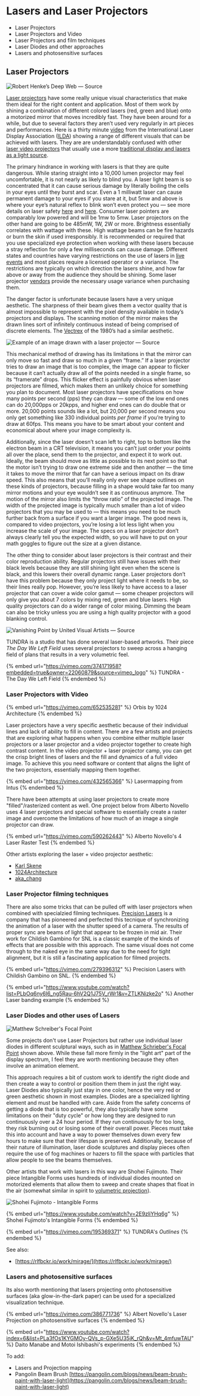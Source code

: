 # Lasers and Laser Projectors

* Laser Projectors
* Laser Projectors and Video
* Laser Projectors and film techniques
* Laser Diodes and other approaches
* Lasers and photosensitive surfaces

## Laser Projectors <a href="#0eb1" id="0eb1"></a>

![Robert Henke’s Deep Web — Source](https://miro.medium.com/max/1400/1\*QvpOJek61D4lrM8IrVfUkg.png)

[Laser projectors](https://en.wikipedia.org/wiki/Laser\_projector) have some really unique visual characteristics that make them ideal for the right content and application. Most of them work by shining a combination of different colored lasers (red, green and blue) onto a motorized mirror that moves incredibly fast. They have been around for a while, but due to several factors they aren’t used very regularly in art pieces and performances. Here is a thirty minute [video](https://www.youtube.com/watch?v=o1b5P\_3OkEc) from the International Laser Display Association ([ILDA](http://www.ilda.com)) showing a range of different visuals that can be achieved with lasers. They are are understandably confused with other [laser video projectors](https://en.wikipedia.org/wiki/Laser\_video\_display) that usually use a more [traditional display and lasers as a light source](http://pro.sony.com/bbsc/ssr/show-projectors/resource.solutions.bbsccms-assets-show-projectors-laserprojectorslandingpage.shtml).

The primary hindrance in working with lasers is that they are quite dangerous. While staring straight into a 10,000 lumen projector may feel uncomfortable, it is not nearly as likely to blind you. A laser light beam is so concentrated that it can cause serious damage by literally boiling the cells in your eyes until they burst and scar. Even a 1 milliwatt laser can cause permanent damage to your eyes if you stare at it, but 5mw and above is where your eye’s natural reflex to blink won’t even protect you — see more details on laser safety [here](https://en.wikipedia.org/wiki/Laser\_safety) and [here](http://www.laserpointersafety.com/FAQ/FAQ.html). Consumer laser pointers are comparably low powered and will be 1mw to 5mw. Laser projectors on the other hand are going to be 485mW, 1W, 2W or more. Brightness essentially correlates with wattage with these. High wattage beams can be fire hazards or burn the skin if used irresponsibly. It is recommended or required that you use specialized eye protection when working with these lasers because a stray reflection for only a few milliseconds can cause damage. Different states and countries have varying restrictions on the use of lasers in [live events](https://en.wikipedia.org/wiki/Laser\_lighting\_display) and most places require a licensed operator or a variance. The restrictions are typically on which direction the lasers shine, and how far above or away from the audience they should be shining. Some laser projector [vendors](http://x-laser.us) provide the necessary usage variance when purchasing them.

The danger factor is unfortunate because lasers have a very unique aesthetic. The sharpness of their beam gives them a vector quality that is almost impossible to represent with the pixel density available in today’s projectors and displays. The scanning motion of the mirror makes the drawn lines sort of infinitely continuous instead of being comprised of discrete elements. The [Vectrex](https://en.wikipedia.org/wiki/Vectrex) of the 1980’s had a similar aesthetic.

![Example of an image drawn with a laser projector — Source](https://miro.medium.com/max/1200/1\*GKCKqnW5cPwlhteNLIvhKg.png)

This mechanical method of drawing has its limitations in that the mirror can only move so fast and draw so much in a given “frame.” If a laser projector tries to draw an image that is too complex, the image can appear to flicker because it can’t actually draw all of the points needed in a single frame, so its “framerate” drops. This flicker effect is painfully obvious when laser projectors are filmed, which makes them an unlikely choice for something you plan to document. Most laser projectors have specifications on how many points per second (pps) they can draw — some of the low end ones can do 20,000pps or 20kpps, and higher end ones can do double that or more. 20,000 points sounds like a lot, but 20,000 per second means you only get something like 330 individual points _per frame_ if you’re trying to draw at 60fps. This means you have to be smart about your content and economical about where your image complexity is.

Additionally, since the laser doesn’t scan left to right, top to bottom like the electron beam in a CRT television, it means you can’t just order your points all over the place, send them to the projector, and expect it to work out. Ideally, the beam should move as little as possible to its next point so that the motor isn’t trying to draw one extreme side and then another — the time it takes to move the mirror that far can have a serious impact on its draw speed. This also means that you’ll really only ever see shape outlines on these kinds of projectors, because filling in a shape would take far too many mirror motions and your eye wouldn’t see it as continuous anymore. The motion of the mirror also limits the “throw ratio” of the projected image. The width of the projected image is typically much smaller than a lot of video projectors that you may be used to — this means you need to be much further back from a surface if you want a larger image. The good news is, compared to video projectors, you’re losing a lot less light when you increase the scale of your image. The specs on a laser projector don’t always clearly tell you the expected width, so you will have to put on your math goggles to figure out the size at a given distance.

The other thing to consider about laser projectors is their contrast and their color reproduction ability. Regular projectors still have issues with their black levels because they are still shining light even when the scene is black, and this lowers their overall dynamic range. Laser projectors don’t have this problem because they only project light where it needs to be, so their lines really pop. However, you’re less likely to have access to a laser projector that can cover a wide color gamut — some cheaper projectors will only give you about 7 colors by mixing red, green and blue lasers. High quality projectors can do a wider range of color mixing. Dimming the beam can also be tricky unless you are using a high quality projector with a good blanking control.

![Vanishing Point by United Visual Artists — Source](https://miro.medium.com/max/1400/1\*NQmzbfWD31fI4eD3XsQPjQ.jpeg)

TUNDRA is a studio that has done several laser-based artworks. Their piece _The Day We Left Field_ uses several projectors to sweep across a hanging field of plans that results in a very volumetric feel.

{% embed url="https://vimeo.com/374171958?embedded=true&owner=22060879&source=vimeo_logo" %}
TUNDRA - The Day We Left Field
{% endembed %}

### Laser Projectors with Video

{% embed url="https://vimeo.com/652535281" %}
Orbis by 1024 Architecture
{% endembed %}

Laser projectors have a very specific aesthetic because of their individual lines and lack of ability to fill in content. There are a few artists and projects that are exploring what happens when you combine either multiple laser projectors or a laser projector and a video projector together to create high contrast content. In the video projector + laser projector camp, you can get the crisp bright lines of lasers and the fill and dynamics of a full video image. To achieve this you need software or content that aligns the light of the two projectors, essentially mapping them together.

{% embed url="https://vimeo.com/432565366" %}
Lasermapping from Intus
{% endembed %}



There have been attempts at using laser projectors to create more "filled"/rasterized content as well. One project below from Alberto Novello uses 4 laser projectors and special software to essentially create a raster image and overcome the limitations of how much of an image a single projector can draw.

{% embed url="https://vimeo.com/590262443" %}
Alberto Novello's 4 Laser Raster Test
{% endembed %}

Other artists exploring the laser + video projector aesthetic:

* [Karl Skene](https://www.instagram.com/karlskene/)
* [1024Architecture](http://instagram.com/1024architecture)
* [aka\_chang](https://www.instagram.com/aka\_chang/)

### Laser Projector filming techniques

There are also some tricks that can be pulled off with laser projectors when combined with specialzied filming techniques. [Precision Lasers](https://www.precisionlasers.com) is a company that has pioneered and perfected this tecnique of synchronizing the animation of a laser with the shutter speed of a camera. The results of proper sync are beams of light that appear to be frozen in mid air. Their work for Childish Gambino for SNL is a classic example of the kinds of effects that are possible with this approach. The same visual does not come through to the naked eye in the same way due to the need for tight alignment, but it is still a fascinating application for filmed projects.

{% embed url="https://vimeo.com/279396312" %}
Precision Lasers with Childish Gambino on SNL.
{% endembed %}

{% embed url="https://www.youtube.com/watch?list=PLbOq6ny6I6_ng5Rau-6hV2Q1J75V_rWr1&v=ZTLKNizke2o" %}
Another Laser banding example
{% endembed %}

### Laser Diodes and other uses of Lasers

![Matthew Schreiber's Focal Point](../.gitbook/assets/Ontario.jpg)

Some projects don't use Laser Projectors but rather use individual laser diodes in different sculptural ways, such as in [Matthew Schrieber's Focal Point](https://www.matthewschreiber.com/laser-catalog/focal-point-series) shown above. While these fall more firmly in the "light art" part of the display spectrum, I feel they are worth mentioning because they often involve an animation element.

This approach requires a bit of custom work to identify the right diode and then create a way to control or position them them in just the right way. Laser Diodes also typically just stay in one color, hence the very red or green aesthetic shown in most examples. Diodes are a specialized lighting element and must be handled with care. Aside from the safety concerns of getting a diode that is too powerful, they also typically have some limitations on their "duty cycle" or how long they are designed to run continuously over a 24 hour period. If they run continuously for too long, they risk burning out or losing some of their overall power. Pieces must take this into account and have a way to power themselves down every few hours to make sure that their lifespan is preserved. Additionally, because of their nature of illumination, laser diode sculptures and display pieces often require the use of fog machines or hazers to fill the space with particles that allow people to see the beams themselves.

Other artists that work with lasers in this way are Shohei Fujimoto. Their piece Intangible Forms uses hundreds of individual diodes mounted on motorized elements that allow them to sweep and create shapes that float in the air (somewhat similar in spirit to [volumetric projection](../techniques/volumetric-projection.md)).

![Shohei Fujimoto - Intangible Forms](../.gitbook/assets/artechouse-nyc-Intangible-Forms-by-Shohei-Fujimoto-12-Credit-dubsbydesign-1500x1000.jpg)

{% embed url="https://www.youtube.com/watch?v=2E9zliYHq6g" %}
Shohei Fujimoto's Intangible Forms
{% endembed %}

{% embed url="https://vimeo.com/195369371" %}
TUNDRA's _Outlines_
{% endembed %}

See also:

* [https://rlfbckr.io/work/mirage/](https://rlfbckr.io/work/mirage/)

### Lasers and photosensitive surfaces

Its also worth mentioning that lasers projecting onto photosensitive surfaces (aka glow-in-the-dark paper) can be used for a specialized visualization technique.

{% embed url="https://vimeo.com/386771736" %}
Albert Novello's Laser Projection on photosensitive surfaces
{% endembed %}

{% embed url="https://www.youtube.com/watch?index=6&list=PLa3fOs1KYGMOy-QVs_p-GXe5U35jK_rQh&v=Mt_4mfuwTAU" %}
Daito Manabe and Motoi Ishibashi's experiments
{% endembed %}

To add:

* Lasers and Projection mapping
* Pangolin Beam Brush [https://pangolin.com/blogs/news/beam-brush-paint-with-laser-light](https://pangolin.com/blogs/news/beam-brush-paint-with-laser-light)
